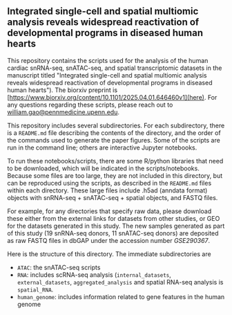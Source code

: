 ## Integrated single-cell and spatial multiomic analysis reveals widespread reactivation of developmental programs in diseased human hearts

This repository contains the scripts used for the analysis of the human cardiac snRNA-seq, snATAC-seq, and spatial transcriptomic datasets in the manuscript titled "Integrated single-cell and spatial multiomic analysis reveals widespread reactivation of developmental programs in diseased human hearts"). The biorxiv preprint is [https://www.biorxiv.org/content/10.1101/2025.04.01.646460v1](here). For any questions regarding these scripts, please reach out to william.gao@pennmedicine.upenn.edu. 

This repository includes several subdirectories. For each subdirectory, there is a `README.md` file describing the contents of the directory, and the order of the commands used to generate the paper figures. Some of the scripts are run in the command line; others are interactive Jupyter notebooks.

To run these notebooks/scripts, there are some R/python libraries that need to be downloaded, which will be indicated in the scripts/notebooks. Because some files are too large, they are not included in this directory, but can be reproduced using the scripts, as described in the `README.md` files within each directory. These large files include .h5ad (anndata format) objects with snRNA-seq + snATAC-seq + spatial objects, and FASTQ files. 

For example, for any directories that specify raw data, please download these either from the external links for datasets from other studies, or GEO for the datasets generated in this study. The new samples generated as part of this study (19 snRNA-seq donors, 11 snATAC-seq donors) are deposited as raw FASTQ files in dbGAP under the accession number *GSE290367*. 

Here is the structure of this directory. The immediate subdirectories are 
- `ATAC`: the snATAC-seq scripts
- `RNA`: includes scRNA-seq analysis (`internal_datasets`, `external_datasets`, `aggregated_analysis` and spatial RNA-seq analysis is `spatial_RNA`.
- `human_genome`: includes information related to gene features in the human genome
